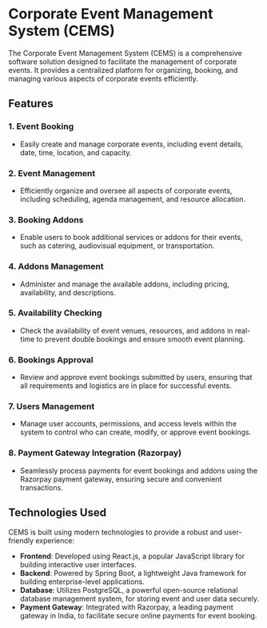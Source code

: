 # Corporate Event Management System (CEMS)

The Corporate Event Management System (CEMS) is a comprehensive software solution designed to facilitate the management of corporate events. It provides a centralized platform for organizing, booking, and managing various aspects of corporate events efficiently.

## Features

### 1. Event Booking
- Easily create and manage corporate events, including event details, date, time, location, and capacity.

### 2. Event Management
- Efficiently organize and oversee all aspects of corporate events, including scheduling, agenda management, and resource allocation.

### 3. Booking Addons
- Enable users to book additional services or addons for their events, such as catering, audiovisual equipment, or transportation.

### 4. Addons Management
- Administer and manage the available addons, including pricing, availability, and descriptions.

### 5. Availability Checking
- Check the availability of event venues, resources, and addons in real-time to prevent double bookings and ensure smooth event planning.

### 6. Bookings Approval
- Review and approve event bookings submitted by users, ensuring that all requirements and logistics are in place for successful events.

### 7. Users Management
- Manage user accounts, permissions, and access levels within the system to control who can create, modify, or approve event bookings.

### 8. Payment Gateway Integration (Razorpay)
- Seamlessly process payments for event bookings and addons using the Razorpay payment gateway, ensuring secure and convenient transactions.

## Technologies Used

CEMS is built using modern technologies to provide a robust and user-friendly experience:

- **Frontend**: Developed using React.js, a popular JavaScript library for building interactive user interfaces.
- **Backend**: Powered by Spring Boot, a lightweight Java framework for building enterprise-level applications.
- **Database**: Utilizes PostgreSQL, a powerful open-source relational database management system, for storing event and user data securely.
- **Payment Gateway**: Integrated with Razorpay, a leading payment gateway in India, to facilitate secure online payments for event booking.
